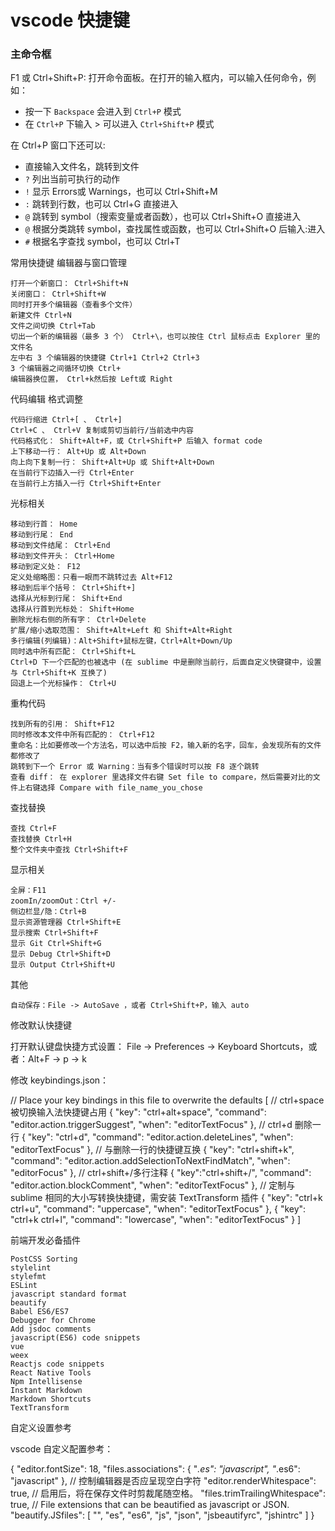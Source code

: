 # vscode 快捷键

### 主命令框

F1 或 Ctrl+Shift+P: 打开命令面板。在打开的输入框内，可以输入任何命令，例如：

+ 按一下 `Backspace` 会进入到 `Ctrl+P` 模式
+ 在 `Ctrl+P` 下输入 > 可以进入 `Ctrl+Shift+P` 模式

在 Ctrl+P 窗口下还可以:

+ 直接输入文件名，跳转到文件
+ `?` 列出当前可执行的动作
+ `!` 显示 Errors或 Warnings，也可以 Ctrl+Shift+M
+ `:` 跳转到行数，也可以 Ctrl+G 直接进入
+ `@` 跳转到 symbol（搜索变量或者函数），也可以 Ctrl+Shift+O 直接进入
+ `@` 根据分类跳转 symbol，查找属性或函数，也可以 Ctrl+Shift+O 后输入:进入
+ `#` 根据名字查找 symbol，也可以 Ctrl+T

常用快捷键
编辑器与窗口管理

    打开一个新窗口： Ctrl+Shift+N
    关闭窗口： Ctrl+Shift+W
    同时打开多个编辑器（查看多个文件）
    新建文件 Ctrl+N
    文件之间切换 Ctrl+Tab
    切出一个新的编辑器（最多 3 个） Ctrl+\，也可以按住 Ctrl 鼠标点击 Explorer 里的文件名
    左中右 3 个编辑器的快捷键 Ctrl+1 Ctrl+2 Ctrl+3
    3 个编辑器之间循环切换 Ctrl+
    编辑器换位置， Ctrl+k然后按 Left或 Right

代码编辑
格式调整

    代码行缩进 Ctrl+[ 、 Ctrl+]
    Ctrl+C 、 Ctrl+V 复制或剪切当前行/当前选中内容
    代码格式化： Shift+Alt+F，或 Ctrl+Shift+P 后输入 format code
    上下移动一行： Alt+Up 或 Alt+Down
    向上向下复制一行： Shift+Alt+Up 或 Shift+Alt+Down
    在当前行下边插入一行 Ctrl+Enter
    在当前行上方插入一行 Ctrl+Shift+Enter

光标相关

    移动到行首： Home
    移动到行尾： End
    移动到文件结尾： Ctrl+End
    移动到文件开头： Ctrl+Home
    移动到定义处： F12
    定义处缩略图：只看一眼而不跳转过去 Alt+F12
    移动到后半个括号： Ctrl+Shift+]
    选择从光标到行尾： Shift+End
    选择从行首到光标处： Shift+Home
    删除光标右侧的所有字： Ctrl+Delete
    扩展/缩小选取范围： Shift+Alt+Left 和 Shift+Alt+Right
    多行编辑(列编辑)：Alt+Shift+鼠标左键，Ctrl+Alt+Down/Up
    同时选中所有匹配： Ctrl+Shift+L
    Ctrl+D 下一个匹配的也被选中 (在 sublime 中是删除当前行，后面自定义快键键中，设置与 Ctrl+Shift+K 互换了)
    回退上一个光标操作： Ctrl+U

重构代码

    找到所有的引用： Shift+F12
    同时修改本文件中所有匹配的： Ctrl+F12
    重命名：比如要修改一个方法名，可以选中后按 F2，输入新的名字，回车，会发现所有的文件都修改了
    跳转到下一个 Error 或 Warning：当有多个错误时可以按 F8 逐个跳转
    查看 diff： 在 explorer 里选择文件右键 Set file to compare，然后需要对比的文件上右键选择 Compare with file_name_you_chose

查找替换

    查找 Ctrl+F
    查找替换 Ctrl+H
    整个文件夹中查找 Ctrl+Shift+F

显示相关

    全屏：F11
    zoomIn/zoomOut：Ctrl +/-
    侧边栏显/隐：Ctrl+B
    显示资源管理器 Ctrl+Shift+E
    显示搜索 Ctrl+Shift+F
    显示 Git Ctrl+Shift+G
    显示 Debug Ctrl+Shift+D
    显示 Output Ctrl+Shift+U

其他

    自动保存：File -> AutoSave ，或者 Ctrl+Shift+P，输入 auto

修改默认快捷键

打开默认键盘快捷方式设置：
File -> Preferences -> Keyboard Shortcuts，或者：Alt+F -> p -> k

修改 keybindings.json：

// Place your key bindings in this file to overwrite the defaults
[
    // ctrl+space 被切换输入法快捷键占用
    {
        "key": "ctrl+alt+space",
        "command": "editor.action.triggerSuggest",
        "when": "editorTextFocus"
    },
    // ctrl+d 删除一行
    {
        "key": "ctrl+d",
        "command": "editor.action.deleteLines",
        "when": "editorTextFocus"
    },
    // 与删除一行的快捷键互换
    {
        "key": "ctrl+shift+k",
        "command": "editor.action.addSelectionToNextFindMatch",
        "when": "editorFocus"
    },
    // ctrl+shift+/多行注释
    {
        "key":"ctrl+shift+/",
        "command": "editor.action.blockComment",
        "when": "editorTextFocus"
    },
    // 定制与 sublime 相同的大小写转换快捷键，需安装 TextTransform 插件
    {
        "key": "ctrl+k ctrl+u",
        "command": "uppercase",
        "when": "editorTextFocus"
    },
    {
        "key": "ctrl+k ctrl+l",
        "command": "lowercase",
        "when": "editorTextFocus"
    }
]

前端开发必备插件

    PostCSS Sorting
    stylelint
    stylefmt
    ESLint
    javascript standard format
    beautify
    Babel ES6/ES7
    Debugger for Chrome
    Add jsdoc comments
    javascript(ES6) code snippets
    vue
    weex
    Reactjs code snippets
    React Native Tools
    Npm Intellisense
    Instant Markdown
    Markdown Shortcuts
    TextTransform

自定义设置参考

vscode 自定义配置参考：

{
    "editor.fontSize": 18,
    "files.associations": {
        "*.es": "javascript",
        "*.es6": "javascript"
    },
    // 控制编辑器是否应呈现空白字符
    "editor.renderWhitespace": true,
    // 启用后，将在保存文件时剪裁尾随空格。
    "files.trimTrailingWhitespace": true,
    // File extensions that can be beautified as javascript or JSON.
    "beautify.JSfiles": [
        "",
        "es",
        "es6",
        "js",
        "json",
        "jsbeautifyrc",
        "jshintrc"
    ]
}

